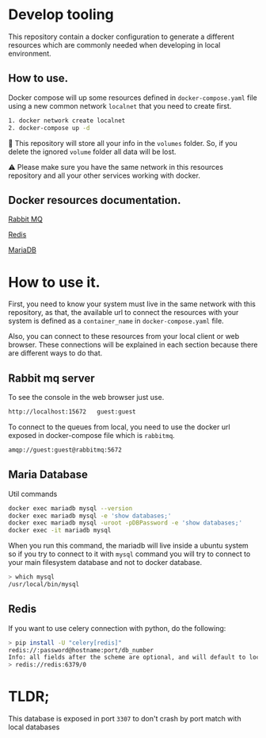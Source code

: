 # Develop tooling

This repository contain a docker configuration to generate a different resources which are commonly needed when developing in local environment.

## How to use.

Docker compose will up some resources defined in `docker-compose.yaml` file using a new common network `localnet` that you need to create first. 

```sh
1. docker network create localnet
2. docker-compose up -d
```

🚀 This repository will store all your info in the `volumes` folder. So, if you delete the ignored `volume` folder all data will be lost.

⚠️ Please make sure you have the same network in this resources repository and all your other services working with docker. 

## Docker resources documentation.
[Rabbit MQ](https://hub.docker.com/_/rabbitmq)

[Redis](https://hub.docker.com/r/bitnami/redis/)

[MariaDB](https://hub.docker.com/_/mariadb)

# How to use it.
First, you need to know your system must live in the same network with this repository, as that, the available url to connect the resources with your system is defined as a `container_name` in `docker-compose.yaml` file.

Also, you can connect to these resources from your local client or web browser. These connections will be explained in each section because there are different ways to do that.

## Rabbit mq server
To see the console in the web browser just use.
```sh
http://localhost:15672   guest:guest
```
To connect to the queues from local, you need to use the docker url exposed in docker-compose file which is `rabbitmq`.
```sh
amqp://guest:guest@rabbitmq:5672
```

## Maria Database

Util commands

```sh
docker exec mariadb mysql --version
docker exec mariadb mysql -e 'show databases;'
docker exec mariadb mysql -uroot -pDBPassword -e 'show databases;'
docker exec -it mariadb mysql
```

When you run this command, the mariadb will live inside a ubuntu system so if you try to connect to it with `mysql` command you will try to connect to your main filesystem database and not to docker database. 
```sh
> which mysql
/usr/local/bin/mysql
```

## Redis
If you want to use celery connection with python, do the following:
```sh
> pip install -U "celery[redis]"
redis://:password@hostname:port/db_number
Info: all fields after the scheme are optional, and will default to localhost on port 6379, using database 0.
> redis://redis:6379/0
```
# TLDR;
This database is exposed in port `3307` to don't crash by port match with local databases
